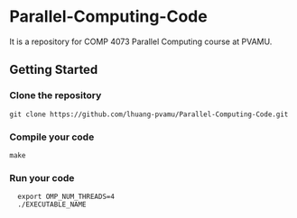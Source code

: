 # Parallel-Computing-Code
It is a repository for COMP 4073 Parallel Computing course at PVAMU.

## Getting Started

### Clone the repository
```
git clone https://github.com/lhuang-pvamu/Parallel-Computing-Code.git
``` 
### Compile your code
```
make
```

### Run your code
```
  export OMP_NUM_THREADS=4
  ./EXECUTABLE_NAME
```
